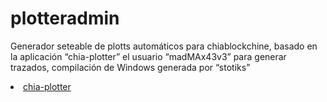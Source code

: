 # plotteradmin
Generador seteable de plotts automáticos para chiablockchine, basado en la aplicación “chia-plotter” el usuario “madMAx43v3” para generar trazados, compilación de Windows generada por “stotiks”
<li><a href="https://github.com/madMAx43v3r/chia-plotter">chia-plotter</a></li>
